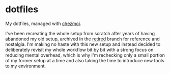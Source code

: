 # dotfiles

My dotfiles, managed with [chezmoi](https://github.com/twpayne/chezmoi).

I've been recreating the whole setup from scratch after years of having abandoned my old setup, archived in the [retired](/fmoliveira/dotfiles/tree/retired) branch for reference and nostalgia. I'm making no haste with this new setup and instead decided to deliberately revisit my whole workflow bit by bit with a strong focus on reducing mental overhead, which is why I'm rechecking only a small portion of my former setup at a time and also taking the time to introduce new tools to my environment.
